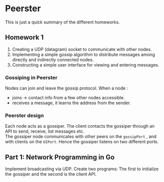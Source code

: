 # Peerster

This is just a quick summary of the different homeworks.

## Homework 1
1. Creating a UDP (datagram) socket to communicate with other nodes.
2. Implementing a simple gossip algorithm to distribute messages among directly and
indirectly connected nodes.
3. Constructing a simple user interface for viewing and entering messages.

### Gossiping in Peerster

Nodes can join and leave the gossip protocol. When a node :
* joins -> contact info from  a few other nodes accessible.  
* receives a message, it learns the address from the sender.

### Peerster design
Each node acts as a gossiper. The client contacts the gossiper through an API to send, receive, list messages etc.  
The gossiper node communicates with other peers on the `gossipPort` , and with clients on the `UIPort`. Hence the gossiper listens on two different ports.

## Part 1: Network Programming in Go

Implement broadcasting via UDP. Create two programs: The first to initialize the gossiper and the second is the client API.